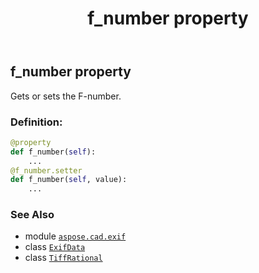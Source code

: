 ﻿---
title: f_number property
second_title: Aspose.CAD for Python via .NET API References
description: 
type: docs
weight: 260
url: /python-net/aspose.cad.exif/exifdata/f_number/
is_root: false
---

## f_number property


Gets or sets the F-number.
### Definition:
```python
@property
def f_number(self):
    ...
@f_number.setter
def f_number(self, value):
    ...
```

### See Also
* module [`aspose.cad.exif`](../../)
* class [`ExifData`](/cad/python-net/aspose.cad.exif/exifdata)
* class [`TiffRational`](/cad/python-net/aspose.cad.fileformats.tiff/tiffrational)
